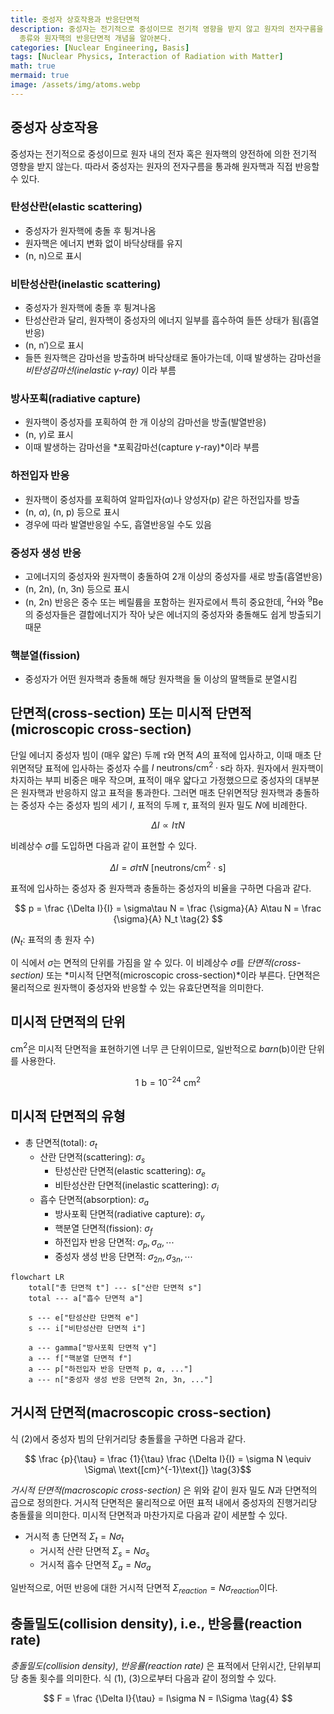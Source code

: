 ```yaml
---
title: 중성자 상호작용과 반응단면적
description: 중성자는 전기적으로 중성이므로 전기적 영향을 받지 않고 원자의 전자구름을 통과해 원자핵과 직접 반응할 수 있다. 중성자 상호작용의
  종류와 원자핵의 반응단면적 개념을 알아본다.
categories: [Nuclear Engineering, Basis]
tags: [Nuclear Physics, Interaction of Radiation with Matter]
math: true
mermaid: true
image: /assets/img/atoms.webp
---
```

## 중성자 상호작용
중성자는 전기적으로 중성이므로 원자 내의 전자 혹은 원자핵의 양전하에 의한 전기적 영향을 받지 않는다. 따라서 중성자는 원자의 전자구름을 통과해 원자핵과 직접 반응할 수 있다.

### 탄성산란(elastic scattering)
- 중성자가 원자핵에 충돌 후 튕겨나옴
- 원자핵은 에너지 변화 없이 바닥상태를 유지
- (n, n)으로 표시

### 비탄성산란(inelastic scattering)
- 중성자가 원자핵에 충돌 후 튕겨나옴
- 탄성산란과 달리, 원자핵이 중성자의 에너지 일부를 흡수하여 들뜬 상태가 됨(흡열반응)
- (n, n′)으로 표시
- 들뜬 원자핵은 감마선을 방출하며 바닥상태로 돌아가는데, 이때 발생하는 감마선을 *비탄성감마선(inelastic $\gamma$-ray)* 이라 부름

### 방사포획(radiative capture)
- 원자핵이 중성자를 포획하여 한 개 이상의 감마선을 방출(발열반응)
- (n, $\gamma$)로 표시
- 이때 발생하는 감마선을 *포획감마선(capture $\gamma$-ray)*이라 부름

### 하전입자 반응
- 원자핵이 중성자를 포획하여 알파입자($\alpha$)나 양성자(p) 같은 하전입자를 방출
- (n, $\alpha$), (n, p) 등으로 표시
- 경우에 따라 발열반응일 수도, 흡열반응일 수도 있음

### 중성자 생성 반응
- 고에너지의 중성자와 원자핵이 충돌하여 2개 이상의 중성자를 새로 방출(흡열반응)
- (n, 2n), (n, 3n) 등으로 표시
- (n, 2n) 반응은 중수 또는 베릴륨을 포함하는 원자로에서 특히 중요한데, $^2\text{H}$와 $^9\text{Be}$의 중성자들은 결합에너지가 작아 낮은 에너지의 중성자와 충돌해도 쉽게 방출되기 때문

### 핵분열(fission)
- 중성자가 어떤 원자핵과 충돌해 해당 원자핵을 둘 이상의 딸핵들로 분열시킴

## 단면적(cross-section) 또는 미시적 단면적(microscopic cross-section)
단일 에너지 중성자 빔이 (매우 얇은) 두께 $\tau$와 면적 $A$의 표적에 입사하고, 이때 매초 단위면적당 표적에 입사하는 중성자 수를 $I\ \text{neutrons/cm}^2\cdot \text{s}$라 하자. 원자에서 원자핵이 차지하는 부피 비중은 매우 작으며, 표적이 매우 얇다고 가정했으므로 중성자의 대부분은 원자핵과 반응하지 않고 표적을 통과한다. 그러면 매초 단위면적당 원자핵과 충돌하는 중성자 수는 중성자 빔의 세기 $I$, 표적의 두께 $\tau$, 표적의 원자 밀도 $N$에 비례한다.

$$ \Delta I \propto I\tau N $$

비례상수 $\sigma$를 도입하면 다음과 같이 표현할 수 있다.

$$ \Delta I = \sigma I\tau N\ \text{[neutrons/cm}^2\cdot\text{s]} \tag{1} $$

표적에 입사하는 중성자 중 원자핵과 충돌하는 중성자의 비율을 구하면 다음과 같다.

$$ p = \frac {\Delta I}{I} = \sigma\tau N = \frac {\sigma}{A} A\tau N = \frac {\sigma}{A} N_t \tag{2} $$

($N_t$: 표적의 총 원자 수)

이 식에서 $\sigma$는 면적의 단위를 가짐을 알 수 있다. 이 비례상수 $\sigma$를 *단면적(cross-section)* 또는 *미시적 단면적(microscopic cross-section)*이라 부른다. 단면적은 물리적으로 원자핵이 중성자와 반응할 수 있는 유효단면적을 의미한다.

## 미시적 단면적의 단위
cm$^2$은 미시적 단면적을 표현하기엔 너무 큰 단위이므로, 일반적으로 *barn*(b)이란 단위를 사용한다.

$$ 1\ \text{b} = 10^{-24}\ \text{cm}^2 $$

## 미시적 단면적의 유형
- 총 단면적(total): $\sigma_t$
  - 산란 단면적(scattering): $\sigma_s$
    - 탄성산란 단면적(elastic scattering): $\sigma_e$
    - 비탄성산란 단면적(inelastic scattering): $\sigma_i$
  - 흡수 단면적(absorption): $\sigma_a$
    - 방사포획 단면적(radiative capture): $\sigma_\gamma$
    - 핵분열 단면적(fission): $\sigma_f$
    - 하전입자 반응 단면적: $\sigma_p, \sigma_\alpha, \cdots$
    - 중성자 생성 반응 단면적: $\sigma_{2n}, \sigma_{3n}, \cdots$

```mermaid
flowchart LR
	total["총 단면적 t"] --- s["산란 단면적 s"]
	total --- a["흡수 단면적 a"]

	s --- e["탄성산란 단면적 e"]
	s --- i["비탄성산란 단면적 i"]

	a --- gamma["방사포획 단면적 γ"]
	a --- f["핵분열 단면적 f"]
	a --- p["하전입자 반응 단면적 p, α, ..."]
	a --- n["중성자 생성 반응 단면적 2n, 3n, ..."]
```

## 거시적 단면적(macroscopic cross-section)
식 (2)에서 중성자 빔의 단위거리당 충돌률을 구하면 다음과 같다.

$$ \frac {p}{\tau} = \frac {1}{\tau} \frac {\Delta I}{I} = \sigma N \equiv \Sigma\ \text{[cm}^{-1}\text{]} \tag{3}$$

*거시적 단면적(macroscopic cross-section)* 은 위와 같이 원자 밀도 $N$과 단면적의 곱으로 정의한다. 거시적 단면적은 물리적으로 어떤 표적 내에서 중성자의 진행거리당 충돌률을 의미한다. 미시적 단면적과 마찬가지로 다음과 같이 세분할 수 있다.

- 거시적 총 단면적 $\Sigma_t=N\sigma_t$
  - 거시적 산란 단면적 $\Sigma_s=N\sigma_s$
  - 거시적 흡수 단면적 $\Sigma_a=N\sigma_a$

일반적으로, 어떤 반응에 대한 거시적 단면적 $\Sigma_{reaction}=N\sigma_{reaction}$이다.

## 충돌밀도(collision density), i.e., 반응률(reaction rate)
*충돌밀도(collision density)*, *반응률(reaction rate)* 은 표적에서 단위시간, 단위부피당 충돌 횟수를 의미한다. 식 (1), (3)으로부터 다음과 같이 정의할 수 있다.

$$ F = \frac {\Delta I}{\tau} = I\sigma N = I\Sigma \tag{4} $$
